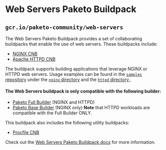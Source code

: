 # Web Servers Paketo Buildpack

## `gcr.io/paketo-community/web-servers`

The Web Servers Paketo Buildpack provides a set of collaborating buildpacks that
enable the use of web servers. These buildpacks include:
- [NGINX CNB](https://github.com/paketo-buildpacks/nginx)
- [Apache HTTPD CNB](https://github.com/paketo-buildpacks/httpd)

The buildpack supports building applications that leverage NGINX or HTTPD web
servers. Usage examples can be found in the
[`samples`
repository](https://github.com/paketo-buildpacks/samples) under
the [`nginx`
directory](https://github.com/paketo-buildpacks/samples/tree/main/nginx) and
the [`httpd` directory
](https://github.com/paketo-buildpacks/samples/tree/main/httpd).

#### The Web Servers buildpack is only compatible with the following builder:
- [Paketo Full Builder](https://github.com/paketo-buildpacks/full-builder) (NGINX and HTTPD)
- [Paketo Base Builder](https://github.com/paketo-buildpacks/base-builder) (NGINX only)
**Note** that HTTPD workloads are compatible with the Full Builder ONLY.

This buildpack also includes the following utility buildpacks:
- [Procfile CNB](https://github.com/paketo-buildpacks/procfile)

Check out the [Web Servers Paketo Buildpack docs](https://paketo.io/docs/howto/web-servers/) for more information.
